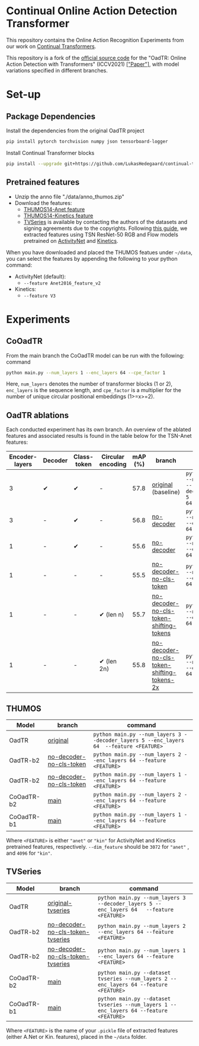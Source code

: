 # Continual Online Action Detection Transformer

This repository contains the Online Action Recognition Experiments from our work on [Continual Transformers](https://github.com/LukasHedegaard/continual-transformers).


This repository is a fork of the [official source code](https://github.com/wangxiang1230/OadTR) for the "OadTR: Online Action Detection with Transformers" (ICCV2021) [["Paper"]](https://arxiv.org/pdf/2106.11149.pdf), with model variations specified in different branches.

# Set-up

## Package Dependencies
Install the dependencies from the original OadTR project
```bash
pip install pytorch torchvision numpy json tensorboard-logger
```

Install Continual Transformer blocks
```bash
pip install --upgrade git+https://github.com/LukasHedegaard/continual-transformers.git
```


## Pretrained features

* Unzip the anno file "./data/anno_thumos.zip"
* Download the features:
  * [THUMOS14-Anet feature](https://zenodo.org/record/5035147#.YNhWG7vitPY) 
  * [THUMOS14-Kinetics feature](https://zenodo.org/record/5140603#.YQDk8britPY)
  * [TVSeries](https://homes.esat.kuleuven.be/psi-archive/rdegeest/TVSeries.html) is available by contacting the authors of the datasets and signing agreements due to the copyrights. Following [this guide](https://github.com/LukasHedegaard/mmaction2/tree/tvseries-feature-extraction/tools/data/tvseries), we extracted features using TSN ResNet-50 RGB and Flow models pretrained on [ActivityNet](https://github.com/open-mmlab/mmaction2/blob/master/configs/recognition/tsn/README.md#activitynet-v13) and [Kinetics](https://github.com/open-mmlab/mmaction2/blob/master/configs/recognition/tsn/README.md#kinetics-400).

When you have downloaded and placed the THUMOS featues under `~/data`, you can select the features by appending the following to your python command:
- ActivityNet (default): 
  - `--feature Anet2016_feature_v2`
- Kinetics:
  - `--feature V3`


# Experiments
## CoOadTR
From the main branch the CoOadTR model can be run with the following: command 
```bash
python main.py --num_layers 1 --enc_layers 64 --cpe_factor 1
```
Here, `num_layers` denotes the number of transformer blocks (1 or 2), `enc_layers` is the sequence length, and `cpe_factor` is a multiplier for the number of unique circular positional embeddings (1>=x>=2).


## OadTR ablations

Each conducted experiment has its own branch. An overview of the ablated features and associated results is found in the table below for the TSN-Anet features:

| Encoder-layers  | Decoder  | Class-token | Circular encoding  | mAP (%) | branch  | command |
| -------         | -------- | --------    | --------     | ------- | ------- | ------- |
| 3               | ✔︎        | ✔︎           | -            | 57.8    | [original](https://github.com/LukasHedegaard/OadTR/tree/original) (baseline)    | `python main.py --num_layers 3 --decoder_layers 5 --enc_layers 64`  |
| 3               | -        | ✔︎           | -            | 56.8    | [no-decoder](https://github.com/LukasHedegaard/OadTR/tree/no-decoder)    | `python main.py --num_layers 3 --enc_layers 64`  |
| 1               | -        | ✔︎           | -            | 55.6    | [no-decoder](https://github.com/LukasHedegaard/OadTR/tree/no-decoder)    | `python main.py --num_layers 1 --enc_layers 64`  |
| 1               | -        | -           | -            | 55.5    | [no-decoder-no-cls-token](https://github.com/LukasHedegaard/OadTR/tree/no-decoder-no-cls-token)    | `python main.py --num_layers 1 --enc_layers 64`  |
| 1               | -        | -           | ✔︎ (len n)        | 55.7    | [no-decoder-no-cls-token-shifting-tokens](https://github.com/LukasHedegaard/OadTR/tree/no-decoder-no-cls-token-shifting-tokens)    | `python main.py --num_layers 1 --enc_layers 64`  |
| 1               | -        | -           | ✔︎ (len 2n)       | 55.8    | [no-decoder-no-cls-token-shifting-tokens-2x](https://github.com/LukasHedegaard/OadTR/tree/no-decoder-no-cls-token-shifting-tokens-2x)    | `python main.py --num_layers 1 --enc_layers 64`  |
                

## THUMOS
| Model         | branch                | command               |
| -------       | -------               | -------               |
| OadTR         | [original](https://github.com/LukasHedegaard/OadTR/tree/original)   | `python main.py --num_layers 3 --decoder_layers 5 --enc_layers 64  --feature <FEATURE>`  |
| OadTR-b2      | [no-decoder-no-cls-token](https://github.com/LukasHedegaard/OadTR/tree/no-decoder-no-cls-token)   | `python main.py --num_layers 2 --enc_layers 64 --feature <FEATURE>`  |
| OadTR-b2      | [no-decoder-no-cls-token](https://github.com/LukasHedegaard/OadTR/tree/no-decoder-no-cls-token)   | `python main.py --num_layers 1 --enc_layers 64 --feature <FEATURE>`  |
| CoOadTR-b2    | [main](https://github.com/LukasHedegaard/CoOadTR/tree/main)   | `python main.py --num_layers 2 --enc_layers 64 --feature <FEATURE>`  |
| CoOadTR-b1    | [main](https://github.com/LukasHedegaard/CoOadTR/tree/main)   | `python main.py --num_layers 1 --enc_layers 64 --feature <FEATURE>`  |

Where `<FEATURE>` is either `"anet"` or `"kin"` for ActivityNet and Kinetics pretrained features, respectively.
`--dim_feature` should be `3072` for `"anet"` , and `4096` for `"kin"`.


## TVSeries
| Model         | branch                | command               |
| -------       | -------               | -------               |
| OadTR         | [original-tvseries](https://github.com/LukasHedegaard/CoOadTR/tree/original-tvseries)   | `python main.py --num_layers 3 --decoder_layers 5 --enc_layers 64   --feature <FEATURE>`  |
| OadTR-b2      | [no-decoder-no-cls-token-tvseries](https://github.com/LukasHedegaard/CoOadTR/tree/no-decoder-no-cls-token-tvseries)   | `python main.py --num_layers 2 --enc_layers 64 --feature <FEATURE>`  |
| OadTR-b2      | [no-decoder-no-cls-token-tvseries](https://github.com/LukasHedegaard/CoOadTR/tree/no-decoder-no-cls-token-tvseries)   | `python main.py --num_layers 1 --enc_layers 64 --feature <FEATURE>`  |
| CoOadTR-b2    | [main](https://github.com/LukasHedegaard/CoOadTR/tree/main)   | `python main.py --dataset tvseries --num_layers 2 --enc_layers 64 --feature <FEATURE>`  |
| CoOadTR-b1    | [main](https://github.com/LukasHedegaard/CoOadTR/tree/main)   | `python main.py --dataset tvseries --num_layers 1 --enc_layers 64 --feature <FEATURE>`  |

Where `<FEATURE>` is the name of your `.pickle` file of extracted features (either A.Net or Kin. features), placed in the `~/data` folder.